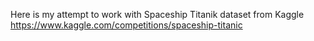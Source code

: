 Here is my attempt to work with Spaceship Titanik dataset from Kaggle https://www.kaggle.com/competitions/spaceship-titanic

